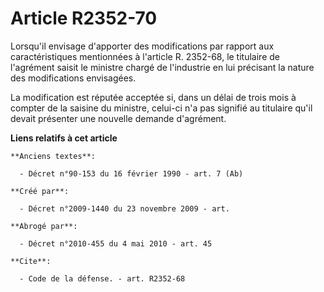 # Article R2352-70

Lorsqu'il envisage d'apporter des modifications par rapport aux caractéristiques mentionnées à l'article R. 2352-68, le
titulaire de l'agrément saisit le ministre chargé de l'industrie en lui précisant la nature des modifications envisagées. 

La modification est réputée acceptée si, dans un délai de trois mois à compter de la saisine du ministre, celui-ci n'a pas
signifié au titulaire qu'il devait présenter une nouvelle demande d'agrément.

**Liens relatifs à cet article**

	**Anciens textes**:

	  - Décret n°90-153 du 16 février 1990 - art. 7 (Ab)

	**Créé par**:

	  - Décret n°2009-1440 du 23 novembre 2009 - art.

	**Abrogé par**:

	  - Décret n°2010-455 du 4 mai 2010 - art. 45

	**Cite**:

	  - Code de la défense. - art. R2352-68
